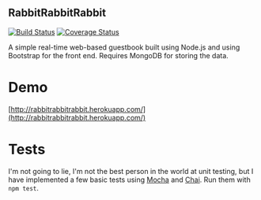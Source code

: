 RabbitRabbitRabbit
------------------

[![Build Status](https://travis-ci.org/matthewbdaly/rabbitrabbitrabbit.png?branch=master)](https://travis-ci.org/matthewbdaly/rabbitrabbitrabbit)
[![Coverage Status](https://img.shields.io/coveralls/matthewbdaly/rabbitrabbitrabbit.svg)](https://coveralls.io/r/matthewbdaly/rabbitrabbitrabbit?branch=master)

A simple real-time web-based guestbook built using Node.js and using Bootstrap for the front end. Requires MongoDB for storing the data.

Demo
====

[http://rabbitrabbitrabbit.herokuapp.com/](http://rabbitrabbitrabbit.herokuapp.com/)

Tests
=====

I'm not going to lie, I'm not the best person in the world at unit testing, but I have implemented a few basic tests using [Mocha](http://visionmedia.github.io/mocha/) and [Chai](http://chaijs.com/). Run them with `npm test`.
